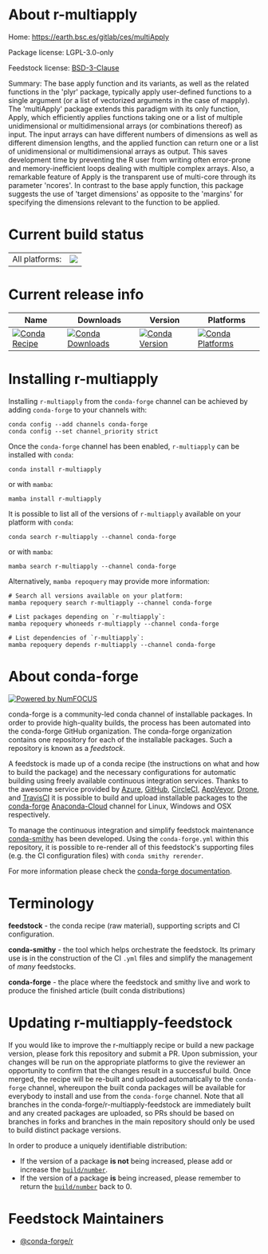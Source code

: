 About r-multiapply
==================

Home: https://earth.bsc.es/gitlab/ces/multiApply

Package license: LGPL-3.0-only

Feedstock license: [BSD-3-Clause](https://github.com/conda-forge/r-multiapply-feedstock/blob/main/LICENSE.txt)

Summary: The base apply function and its variants, as well as the related functions in the 'plyr' package, typically apply user-defined functions to a single argument (or a list of vectorized arguments in the case of mapply). The 'multiApply' package extends this paradigm with its only function, Apply, which efficiently applies functions taking one or a list of multiple unidimensional or multidimensional arrays (or combinations thereof) as input. The input arrays can have different numbers of dimensions as well as different dimension lengths, and the applied function can return one or a list of unidimensional or multidimensional arrays as output. This saves development time by preventing the R user from writing often error-prone and memory-inefficient loops dealing with multiple complex arrays. Also, a remarkable feature of Apply is the transparent use of multi-core through its parameter 'ncores'. In contrast to the base apply function, this package suggests the use of 'target dimensions' as opposite to the 'margins' for specifying the dimensions relevant to the function to be applied.

Current build status
====================


<table><tr><td>All platforms:</td>
    <td>
      <a href="https://dev.azure.com/conda-forge/feedstock-builds/_build/latest?definitionId=10497&branchName=main">
        <img src="https://dev.azure.com/conda-forge/feedstock-builds/_apis/build/status/r-multiapply-feedstock?branchName=main">
      </a>
    </td>
  </tr>
</table>

Current release info
====================

| Name | Downloads | Version | Platforms |
| --- | --- | --- | --- |
| [![Conda Recipe](https://img.shields.io/badge/recipe-r--multiapply-green.svg)](https://anaconda.org/conda-forge/r-multiapply) | [![Conda Downloads](https://img.shields.io/conda/dn/conda-forge/r-multiapply.svg)](https://anaconda.org/conda-forge/r-multiapply) | [![Conda Version](https://img.shields.io/conda/vn/conda-forge/r-multiapply.svg)](https://anaconda.org/conda-forge/r-multiapply) | [![Conda Platforms](https://img.shields.io/conda/pn/conda-forge/r-multiapply.svg)](https://anaconda.org/conda-forge/r-multiapply) |

Installing r-multiapply
=======================

Installing `r-multiapply` from the `conda-forge` channel can be achieved by adding `conda-forge` to your channels with:

```
conda config --add channels conda-forge
conda config --set channel_priority strict
```

Once the `conda-forge` channel has been enabled, `r-multiapply` can be installed with `conda`:

```
conda install r-multiapply
```

or with `mamba`:

```
mamba install r-multiapply
```

It is possible to list all of the versions of `r-multiapply` available on your platform with `conda`:

```
conda search r-multiapply --channel conda-forge
```

or with `mamba`:

```
mamba search r-multiapply --channel conda-forge
```

Alternatively, `mamba repoquery` may provide more information:

```
# Search all versions available on your platform:
mamba repoquery search r-multiapply --channel conda-forge

# List packages depending on `r-multiapply`:
mamba repoquery whoneeds r-multiapply --channel conda-forge

# List dependencies of `r-multiapply`:
mamba repoquery depends r-multiapply --channel conda-forge
```


About conda-forge
=================

[![Powered by
NumFOCUS](https://img.shields.io/badge/powered%20by-NumFOCUS-orange.svg?style=flat&colorA=E1523D&colorB=007D8A)](https://numfocus.org)

conda-forge is a community-led conda channel of installable packages.
In order to provide high-quality builds, the process has been automated into the
conda-forge GitHub organization. The conda-forge organization contains one repository
for each of the installable packages. Such a repository is known as a *feedstock*.

A feedstock is made up of a conda recipe (the instructions on what and how to build
the package) and the necessary configurations for automatic building using freely
available continuous integration services. Thanks to the awesome service provided by
[Azure](https://azure.microsoft.com/en-us/services/devops/), [GitHub](https://github.com/),
[CircleCI](https://circleci.com/), [AppVeyor](https://www.appveyor.com/),
[Drone](https://cloud.drone.io/welcome), and [TravisCI](https://travis-ci.com/)
it is possible to build and upload installable packages to the
[conda-forge](https://anaconda.org/conda-forge) [Anaconda-Cloud](https://anaconda.org/)
channel for Linux, Windows and OSX respectively.

To manage the continuous integration and simplify feedstock maintenance
[conda-smithy](https://github.com/conda-forge/conda-smithy) has been developed.
Using the ``conda-forge.yml`` within this repository, it is possible to re-render all of
this feedstock's supporting files (e.g. the CI configuration files) with ``conda smithy rerender``.

For more information please check the [conda-forge documentation](https://conda-forge.org/docs/).

Terminology
===========

**feedstock** - the conda recipe (raw material), supporting scripts and CI configuration.

**conda-smithy** - the tool which helps orchestrate the feedstock.
                   Its primary use is in the construction of the CI ``.yml`` files
                   and simplify the management of *many* feedstocks.

**conda-forge** - the place where the feedstock and smithy live and work to
                  produce the finished article (built conda distributions)


Updating r-multiapply-feedstock
===============================

If you would like to improve the r-multiapply recipe or build a new
package version, please fork this repository and submit a PR. Upon submission,
your changes will be run on the appropriate platforms to give the reviewer an
opportunity to confirm that the changes result in a successful build. Once
merged, the recipe will be re-built and uploaded automatically to the
`conda-forge` channel, whereupon the built conda packages will be available for
everybody to install and use from the `conda-forge` channel.
Note that all branches in the conda-forge/r-multiapply-feedstock are
immediately built and any created packages are uploaded, so PRs should be based
on branches in forks and branches in the main repository should only be used to
build distinct package versions.

In order to produce a uniquely identifiable distribution:
 * If the version of a package **is not** being increased, please add or increase
   the [``build/number``](https://docs.conda.io/projects/conda-build/en/latest/resources/define-metadata.html#build-number-and-string).
 * If the version of a package **is** being increased, please remember to return
   the [``build/number``](https://docs.conda.io/projects/conda-build/en/latest/resources/define-metadata.html#build-number-and-string)
   back to 0.

Feedstock Maintainers
=====================

* [@conda-forge/r](https://github.com/conda-forge/r/)

